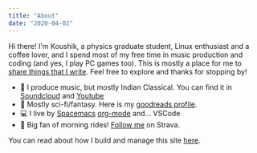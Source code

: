 ```yaml
---
title: "About"
date: "2020-04-02"
---
```


Hi there! I'm Koushik, a physics graduate student, Linux enthusiast and a coffee lover, and I spend most of my free time in music production and coding (and yes, I play PC games too). This is mostly a place for me to [share things that I write](https://koushikv.in/posts). Feel free to explore and thanks for stopping by!

- :musical_keyboard: I produce music, but mostly Indian Classical. You can find it in [Soundcloud](https://www.soundcloud.com/vkoushik) and [Youtube](https://www.youtube.com/channel/UCDefv-sGUjZRtz56C-WISbQ)
- :book: Mostly sci-fi/fantasy. Here is my [goodreads profile](https://www.goodreads.com/user/show/37385970-koushik).
- :computer: I live by [Spacemacs](https://www.spacemacs.org/) [org-mode](https://orgmode.org/) and... VSCode
- :bicyclist: Big fan of morning rides! [Follow me](https://www.strava.com/athletes/14131995) on Strava.

You can read about how I build and manage this site [here](https://koushikv.in/howsite).

